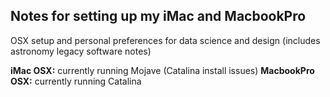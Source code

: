 ## Notes for setting up my iMac and MacbookPro
OSX setup and personal preferences for data science and design (includes astronomy legacy software notes)

**iMac OSX:** currently running Mojave (Catalina install issues)
**MacbookPro OSX:** currently running Catalina

